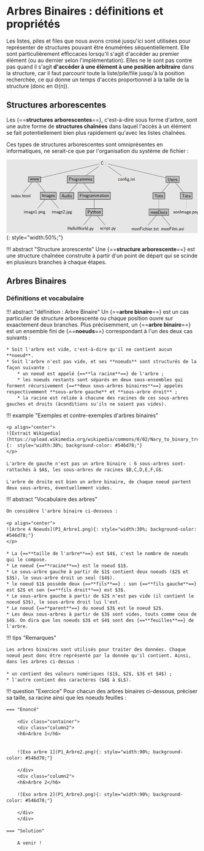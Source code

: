 # Arbres Binaires : définitions et propriétés

Les listes, piles et files que nous avons croisé jusqu'ici sont utilisées pour représenter de structures pouvant être énumérées séquentiellement. Elle sont particulièrement efficcaces lorsqu'il s'agit d'accéder au premier élément (ou au dernier selon l'implémentation). Elles ne le sont pas contre pas quand il s'agit **d'accéder à une élément à une position arbitraire** dans la structure, car il faut parcourir toute la liste/pile/file jusqu'à la position recherchée, ce qui donne un temps d'accès proportionnel à la taille de la structure (donc en $\mathbb{O}(n)$).

## Structures arborescentes

Les {==**structures arborescentes**==}, c'est-à-dire sous forme d'arbre, sont une autre forme de **structures chaînées** dans laquel l'accès à un élément se fait potentiellement bien plus rapidement qu'avec les listes chaînées.

Ces types de structures arborescentes sont omniprésentes en informatiques, ne serait-ce que par l'organisation du système de fichier :

![Arbre Système de Fichier](CM1_Arbre.png){: style="width:50%;"}

!!! abstract "Structure arorescente"
	Une {==**structure arborescente**==} est une structure chaînéee construite à partir d'un point de départ qui se scinde en plusieurs branches à chaque étapes.


## Arbres Binaires

### Définitions et vocabulaire

!!! abstract "définition : Arbre Binaire"
	Un {==**arbre binaire**==} est un cas particulier de structure arborescente ou chaque position ouvre sur exaactement deux branches.
	Plus précisemment, un {==**arbre binaire**==} est un ensemble fini de {==**noeuds**==} correspondant à l'un des deux cas suivants :
	
	* Soit l'arbre est vide, c'est-à-dire qu'il ne contient aucun **noeud**.
	* Soit l'arbre n'est pas vide, et ses **noeuds** sont structurés de la façon suivante :
		* un noeud est appelé {==**la racine**==} de l'arbre ;
		* les noeuds restants sont séparés en deux sous-ensembles qui forment récursivement {==**deux sous-arbres binaires**==} appelés respectivemment **sous-arbre gauche** et **sous-arbre droit** ;
		* la racine est reliée à chacune des racines de ces sous-arbres gauches et droits (àconditions su'ils ne soient pas vides).
		
	
		
!!! example "Exemples et contre-exemples d'arbres binaires"

	<p align="center">
	![Extrait Wikipedia](https://upload.wikimedia.org/wikipedia/commons/0/02/Nary_to_binary_tree_conversion.png){:	style="width:30%; background-color: #546d78;"}
	</p>
	
	L'arbre de gauche n'est pas un arbre binaire : 6 sous-arbres sont-rattachés à $A$, les sous-arbres de racines $B,C,D,E,F,G$.
	
	L'arbre de droite est bien un arbre binaire, de chaque noeud partent deux sous-arbres, éventuellement vides.
	
		
!!! abstract "Vocabulaire des arbres"

	On considère l'arbre binaire ci-dessous :
	
	<p align="center">
	![Arbre 4 Noeuds](P1_Arbre1.png){: style="width:30%; background-color: #546d78;"}
	</p>
	
	* La {==**taille de l'arbre**==} est $4$, c'est le nombre de noeuds qui le compose.
	* Le noeud {==**racine**==} est le noeud $1$.
	* Le sous-arbre gauche à partir de $1$ contient deux noeuds ($2$ et $3$), le sous-arbre droit un seul ($4$).
	* le noeud $1$ possède deux {==**fils**==} : son {==**fils gauche**==} est $2$ et son {==**fils droit**==} est $3$.
	* Le sous-arbre gauche à partir de $2$ n'est pas vide (il contient le noeud $3$), le sous-arbre droit lui l'est.
	* Le noeud {==**parent**==} du noeud $3$ est le noeud $2$.
	* Les deux sous-arbres à partir de $3$ sont vides, touts comme ceux de $4$. On dira que les noeuds $3$ et $4$ sont des {==**feuilles**==} de l'arbre.
	
!!! tips "Remarques"

	Les arbres binaires sont utilisés pour traiter des données. Chaque noeud peut donc être représenté par la donnée qu'il contient. Ainsi, dans les arbres ci-dessus :

	* un contient des valeurs numériques ($1$, $2$, $3$ et $4$) ;
	* l'autre contient des caractères ($A$ à $L$).
	
	

!!! question "Exercice"
	Pour chacun des arbres binaires ci-dessous, préciser sa taille, sa racine ainsi que les noeuds feuilles :
	
	=== "Enoncé"
	
		<div class="container">
		<div class="column2">
		<h6>Arbre 1</h6>
		
		
		![Exo arbre 1](P1_Arbre2.png){: style="width:90%; background-color: #546d78;"}
			
		</div>
		<div class="column2">
		<h6>Arbre 2</h6>
		
		![Exo arbre 2](P1_Arbre3.png){: style="width:90%; background-color: #546d78;"}
			
		</div>		 
		</div>
		
	=== "Solution"
	
		A venir !
		
		
	
	